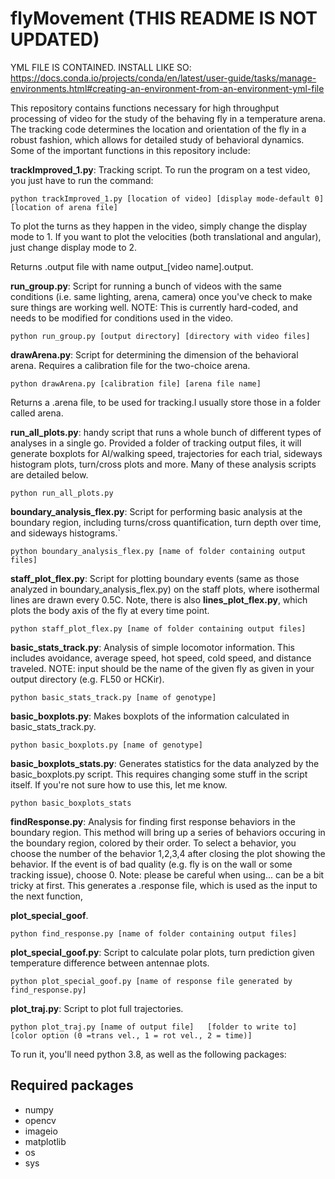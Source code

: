 # flyMovement (THIS README IS NOT UPDATED)

YML FILE IS CONTAINED. INSTALL LIKE SO:
https://docs.conda.io/projects/conda/en/latest/user-guide/tasks/manage-environments.html#creating-an-environment-from-an-environment-yml-file

This repository contains functions necessary for high throughput processing of video for the study of the behaving fly in a temperature arena. The tracking code determines the location and orientation of the fly in a robust fashion, which allows for detailed study of behavioral dynamics. Some of the important functions in this repository include:

**trackImproved_1.py**: Tracking script. To run the program on a test video, you just have to run the command:
```
python trackImproved_1.py [location of video] [display mode-default 0] [location of arena file]
```
To plot the turns as they happen in the video, simply change the display mode to 1. If you want to plot the velocities (both translational and angular), just change display mode to 2. 

Returns .output file with name output_[video name].output. 

**run_group.py**: Script for running a bunch of videos with the same conditions (i.e. same lighting, arena, camera) once you've check to make sure things are working well. NOTE: This is currently hard-coded, and needs to be modified for conditions used in the video.

```
python run_group.py [output directory] [directory with video files]
```

**drawArena.py**: Script for determining the dimension of the behavioral arena. Requires a calibration file for the two-choice arena. 

```
python drawArena.py [calibration file] [arena file name]
```

Returns a .arena file, to be used for tracking.I usually store those in a folder called arena. 

**run_all_plots.py**: handy script that runs a whole bunch of different types of analyses in a single go. Provided a folder of tracking output files, it will generate boxplots for AI/walking speed, trajectories for each trial, sideways histogram plots, turn/cross plots and more. Many of these analysis scripts are detailed below.   

```
python run_all_plots.py
```

**boundary_analysis_flex.py**: Script for performing basic analysis at the boundary region, including turns/cross quantification, turn depth over time, and sideways histograms.`

```
python boundary_analysis_flex.py [name of folder containing output files]
```

**staff_plot_flex.py**: Script for plotting boundary events (same as those analyzed in boundary_analysis_flex.py) on the staff plots, where isothermal lines are drawn every 0.5C. Note, there is also **lines_plot_flex.py**, which plots the body axis of the fly at every time point. 

```
python staff_plot_flex.py [name of folder containing output files]
```

**basic_stats_track.py**: Analysis of simple locomotor information. This includes avoidance, average speed, hot speed, cold speed, and distance traveled. NOTE: input should be the name of the given fly as given in your output directory (e.g. FL50 or HCKir). 
 

```
python basic_stats_track.py [name of genotype]
```
**basic_boxplots.py**: Makes boxplots of the information calculated in basic_stats_track.py. 

```
python basic_boxplots.py [name of genotype]
```

**basic_boxplots_stats.py**: Generates statistics for the data analyzed by the basic_boxplots.py script. This requires changing some stuff in the script itself. If you're not sure how to use this, let me know. 
```
python basic_boxplots_stats
```

**findResponse.py**: Analysis for finding first response behaviors in the boundary region. This method will bring up a series of behaviors occuring in the boundary region, colored by their order. To select a behavior, you choose the number of the behavior 1,2,3,4 after closing the plot showing the behavior. If the event is of bad quality (e.g. fly is on the wall or some tracking issue), choose 0. Note: please be careful when using... can be a bit tricky at first. This generates a .response file, which is used as the input to the next function, 

**plot_special_goof**.  

```
python find_response.py [name of folder containing output files]
```

**plot_special_goof.py**: Script to calculate polar plots, turn prediction given temperature difference between antennae plots.

```
python plot_special_goof.py [name of response file generated by find_response.py]
```

**plot_traj.py**: Script to plot full trajectories. 

```
python plot_traj.py [name of output file]   [folder to write to]   [color option (0 =trans vel., 1 = rot vel., 2 = time)]
```

To run it, you'll need python 3.8, as well as the following packages:
## Required packages
* numpy
* opencv
* imageio
* matplotlib
* os
* sys
